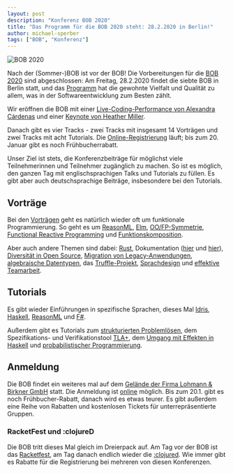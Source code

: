 ```yaml
---
layout: post
description: "Konferenz BOB 2020"
title: "Das Programm für die BOB 2020 steht: 28.2.2020 in Berlin!"
author: michael-sperber
tags: ["BOB", "Konferenz"]
---
```


![BOB 2020](https://bobkonf.de/images/bob_head_2020-date-de.png)
            

Nach der (Sommer-)BOB ist vor der BOB! 
Die Vorbereitungen für die [BOB 2020](http://bobkonf.de/2020/) sind
abgeschlossen: Am Freitag, 28.2.2020 findet die siebte BOB in Berlin
statt, und das [Programm](http://bobkonf.de/2020/program.html) hat die
gewohnte Vielfalt und Qualität zu allem, was in der
Softwareentwicklung zum Besten zählt.

Wir eröffnen die BOB mit einer [Live-Coding-Performance von Alexandra
Cárdenas](https://bobkonf.de/2020/cardenas-performance.html) und einer
[Keynote von Heather Miller](https://bobkonf.de/2020/miller.html).

Danach gibt es vier Tracks - zwei Tracks mit
insgesamt 14 Vorträgen und zwei Tracks mit acht Tutorials.  Die
[Online-Registrierung](http://bobkonf.de/2020/registration.html)
läuft; bis zum 20. Januar gibt es noch Frühbucherrabatt.

<!-- more start -->

Unser Ziel ist stets, die Konferenzbeiträge für möglichst viele
Teilnehmerinnen und Teilnehmer zugänglich zu machen.  So ist es
möglich, den ganzen Tag mit englischsprachigen Talks und Tutorials zu
füllen.  Es gibt aber auch deutschsprachige Beiträge, insbesondere bei
den Tutorials.

## Vorträge

Bei den [Vorträgen](http://bobkonf.de/2020/program.html) geht es
natürlich wieder oft um funktionale Programmierung.  So geht es um
[ReasonML](https://bobkonf.de/2020/emrich.html),
[Elm](https://bobkonf.de/2020/liu.html),
[OO/FP-Symmetrie](https://bobkonf.de/2020/scherer.html), [Functional
Reactive Programming](https://bobkonf.de/2020/jelvis.html) und
[Funktionskomposition](https://bobkonf.de/2020/sundstroem.html).

Aber auch andere Themen sind dabei:
[Rust](https://bobkonf.de/2020/ennis-gies.html),
Dokumentation ([hier](https://bobkonf.de/2020/dienst.html) und [hier](https://bobkonf.de/2020/klinke.html)),
[Diversität in Open Source](https://bobkonf.de/2020/grover.html),
[Migration von
Legacy-Anwendungen](https://bobkonf.de/2020/ehlts-deiters.html),
[algebraische Datentypen](https://bobkonf.de/2020/thoma.html),
das [Truffle-Projekt](https://bobkonf.de/2020/hupel.html),
[Sprachdesign](https://bobkonf.de/2020/startsev.html)
und [effektive Teamarbeit](https://bobkonf.de/2020/robinson-burns.html).

## Tutorials

Es gibt wieder Einführungen in spezifische Sprachen, dieses Mal
[Idris](https://bobkonf.de/2020/wehr.html),
[Haskell](https://bobkonf.de/2020/bor.html),
[ReasonML](https://bobkonf.de/2020/emrich-tutorial.html) und
[F#](https://bobkonf.de/2020/digel.html).

Außerdem gibt es Tutorials zum [strukturierten
Problemlösen](https://bobkonf.de/2020/tiemeyer.html), dem
Spezifikations- und Verifikationstool
[TLA+](https://bobkonf.de/2020/bieniusa.html), dem [Umgang mit
Effekten in Haskell](https://bobkonf.de/2020/sperber.html) und
[probabilistischer Programmierung](https://bobkonf.de/2020/schmalhofer.html).

## Anmeldung

Die BOB findet ein weiteres mal auf dem
[Gelände der Firma Lohmann & Birkner GmbH](http://bobkonf.de/2020/local.html)
statt.  Die Anmeldung ist
[online](http://bobkonf.de/2020/registration.html) möglich.  Bis zum
20.1. gibt es noch Frühbucher-Rabatt, danach wird es etwas teurer.  Es
gibt außerdem eine Reihe von Rabatten und kostenlosen Tickets für
unterrepräsentierte Gruppen.

### RacketFest und :clojureD

Die BOB tritt dieses Mal gleich im Dreierpack auf.  Am Tag vor der BOB
ist das [Racketfest](https://racketfest.com/), am Tag danach endlich
wieder die
[:clojured](http://clojured.de/).  Wie immer gibt es Rabatte für die
Registrierung bei mehreren von diesen Konferenzen.

<!-- more end -->
